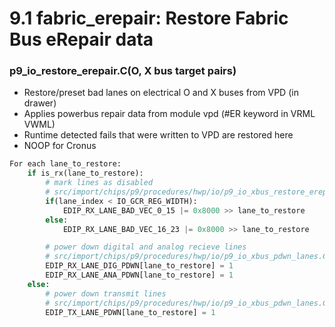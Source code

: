 # 9.1 fabric_erepair: Restore Fabric Bus eRepair data
### p9_io_restore_erepair.C(O, X bus target pairs)

* Restore/preset bad lanes on electrical O and X buses from VPD
(in drawer)
* Applies powerbus repair data from module vpd (#ER keyword in VRML VWML)
* Runtime detected fails that were written to VPD are restored here
* NOOP for Cronus

```python
For each lane_to_restore:
    if is_rx(lane_to_restore):
        # mark lines as disabled
        # src/import/chips/p9/procedures/hwp/io/p9_io_xbus_restore_erepair.C:143
        if(lane_index < IO_GCR_REG_WIDTH):
            EDIP_RX_LANE_BAD_VEC_0_15 |= 0x8000 >> lane_to_restore
        else:
            EDIP_RX_LANE_BAD_VEC_16_23 |= 0x8000 >> lane_to_restore

        # power down digital and analog recieve lines
        # src/import/chips/p9/procedures/hwp/io/p9_io_xbus_pdwn_lanes.C:139
        EDIP_RX_LANE_DIG_PDWN[lane_to_restore] = 1
        EDIP_RX_LANE_ANA_PDWN[lane_to_restore] = 1
    else:
        # power down transmit lines
        # src/import/chips/p9/procedures/hwp/io/p9_io_xbus_pdwn_lanes.C:209
        EDIP_TX_LANE_PDWN[lane_to_restore] = 1
```
